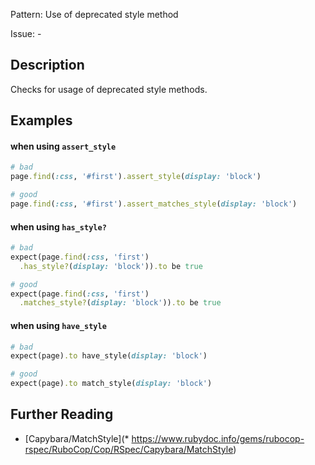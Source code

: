 Pattern: Use of deprecated style method

Issue: -

## Description

Checks for usage of deprecated style methods.

## Examples

#### when using `assert_style`

```ruby
# bad
page.find(:css, '#first').assert_style(display: 'block')

# good
page.find(:css, '#first').assert_matches_style(display: 'block')
```

#### when using `has_style?`

```ruby
# bad
expect(page.find(:css, 'first')
  .has_style?(display: 'block')).to be true

# good
expect(page.find(:css, 'first')
  .matches_style?(display: 'block')).to be true
```

#### when using `have_style`

```ruby
# bad
expect(page).to have_style(display: 'block')

# good
expect(page).to match_style(display: 'block')
```

## Further Reading

* [Capybara/MatchStyle](* https://www.rubydoc.info/gems/rubocop-rspec/RuboCop/Cop/RSpec/Capybara/MatchStyle)